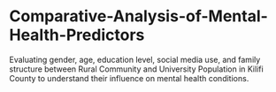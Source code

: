 # Comparative-Analysis-of-Mental-Health-Predictors
Evaluating gender, age, education level, social media use, and family structure between Rural Community and University Population in Kilifi County to understand their influence on mental health conditions.
